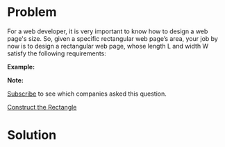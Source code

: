 
# Problem

For a web developer, it is very important to know how to design a web page's
size. So, given a specific rectangular web page’s area, your job by now is to
design a rectangular web page, whose length L and width W satisfy the
following requirements:

**Example:**  

**Note:**  

[Subscribe](/subscribe/) to see which companies asked this question.



[Construct the Rectangle](https://leetcode.com/problems/construct-the-rectangle)

# Solution



